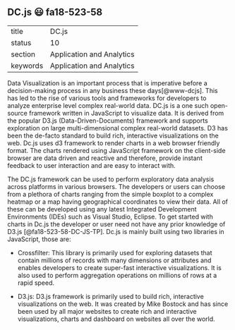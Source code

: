 ## DC.js :smiley: fa18-523-58


|          |                           |
| -------- | ------------------------- |
| title    | DC.js                     | 
| status   | 10                        |
| section  | Application and Analytics |
| keywords | Application and Analytics |


Data Visualization is an important process that is imperative before a decision-making process in any business these days[@www-dcjs]. This has led to the rise of various tools and frameworks for developers to analyze enterprise level complex real-world data. DC.js is a one such open-source framework written in JavaScript to visualize data. It is derived from the popular D3.js (Data-Driven-Documents) framework and supports exploration on large multi-dimensional complex real-world datasets. D3 has been the de-facto standard to build rich, interactive visualizations on the web. Dc.js uses d3 framework to render charts in a web browser friendly format. The charts rendered using JavaScript framework on the client-side browser are data driven and reactive and therefore, provide instant feedback to user interaction and are easy to interact with.

The DC.js framework can be used to perform exploratory data analysis across platforms in various browsers. The developers or users can choose from a plethora of charts ranging from the simple boxplot to a complex heatmap or a map having geographical coordinates to view their data. All of these can be developed using any latest Integrated Development Environments (IDEs) such as Visual Studio, Eclipse. To get started with charts in Dc.js the developer or user need not have any prior knowledge of D3.js [@fa18-523-58-DC-JS-TP]. Dc.js is mainly built using two libraries in JavaScript, those are:

* Crossfilter:
This library is primarily used for exploring datasets that contain millions of records with many dimensions or attributes and enables developers to create super-fast interactive visualizations. It is also used to perform aggregation operations on millions of rows at a rapid speed.

* D3.js:
D3.js framework is primarily used to build rich, interactive visualizations on the web. It was created by Mike Bostock and has since been used by all major websites to create rich and interactive visualizations, charts and dashboard on websites all over the world.


      
